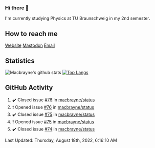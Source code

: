 ### Hi there 👋
I'm currently studying Physics at TU Braunschweig in my 2nd semester.

## How to reach me
[Website](https://florentin-schleuss.de)
[Mastodon](https://norden.social/@florentin)
[Email](mailto:hello@macbrayne.de)

## Statistics
![Macbrayne's github stats](https://github-readme-stats.vercel.app/api?username=macbrayne&count_private=true&show_icons=true&hide_rank=true&custom_title=macbrayne's%20GitHub%20Stats)
[![Top Langs](https://github-readme-stats.vercel.app/api/top-langs/?username=macbrayne&exclude_repo=liftron&layout=compact)](https://github.com/anuraghazra/github-readme-stats)
## GitHub Activity

<!--RECENT_ACTIVITY:start-->
1. ✔️ Closed issue [#76](https://github.com/macbrayne/status/issues/76) in [macbrayne/status](https://github.com/macbrayne/status)
2. ❗️ Opened issue [#76](https://github.com/macbrayne/status/issues/76) in [macbrayne/status](https://github.com/macbrayne/status)
3. ✔️ Closed issue [#75](https://github.com/macbrayne/status/issues/75) in [macbrayne/status](https://github.com/macbrayne/status)
4. ❗️ Opened issue [#75](https://github.com/macbrayne/status/issues/75) in [macbrayne/status](https://github.com/macbrayne/status)
5. ✔️ Closed issue [#74](https://github.com/macbrayne/status/issues/74) in [macbrayne/status](https://github.com/macbrayne/status)
<!--RECENT_ACTIVITY:end-->

<!--RECENT_ACTIVITY:last_update-->
Last Updated: Thursday, August 18th, 2022, 6:16:10 AM
<!--RECENT_ACTIVITY:last_update_end-->


<!--
**macbrayne/macbrayne** is a ✨ _special_ ✨ repository because its `README.md` (this file) appears on your GitHub profile.

Here are some ideas to get you started:

- 🔭 I’m currently working on ...
- 🌱 I’m currently learning ...
- 👯 I’m looking to collaborate on ...
- 🤔 I’m looking for help with ...
- 💬 Ask me about ...
- 📫 How to reach me: ...
- 😄 Pronouns: ...
- ⚡ Fun fact: ...
-->
